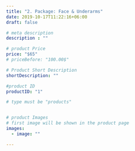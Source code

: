 ```yaml
---
title: "2. Package: Face & Underarms"
date: 2019-10-17T11:22:16+06:00
draft: false

# meta description
description : ""

# product Price
price: "$65"
# priceBefore: "100.00$"

# Product Short Description
shortDescription: ""

#product ID
productID: "1"

# type must be "products"


# product Images
# first image will be shown in the product page
images:
  - image: ""

---
```



